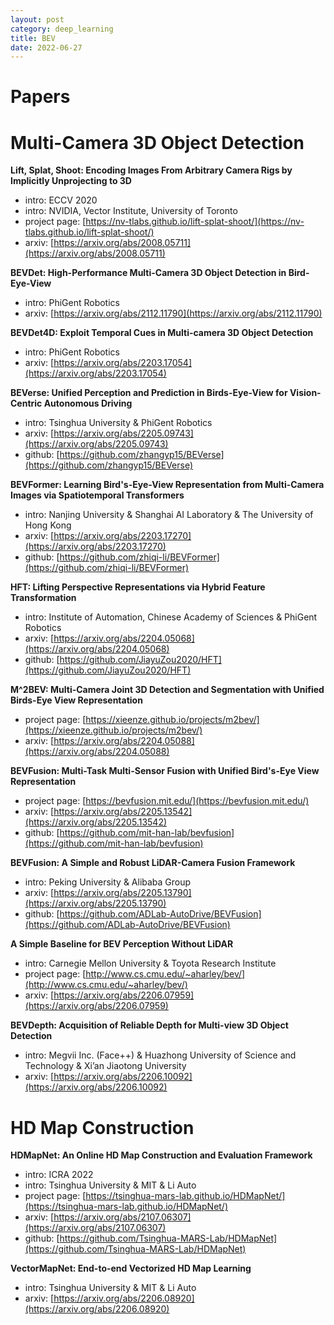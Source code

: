 ```yaml
---
layout: post
category: deep_learning
title: BEV
date: 2022-06-27
---
```


# Papers

# Multi-Camera 3D Object Detection

**Lift, Splat, Shoot: Encoding Images From Arbitrary Camera Rigs by Implicitly Unprojecting to 3D**

- intro: ECCV 2020
- intro: NVIDIA, Vector Institute, University of Toronto
- project page: [https://nv-tlabs.github.io/lift-splat-shoot/](https://nv-tlabs.github.io/lift-splat-shoot/)
- arxiv: [https://arxiv.org/abs/2008.05711](https://arxiv.org/abs/2008.05711)

**BEVDet: High-Performance Multi-Camera 3D Object Detection in Bird-Eye-View**

- intro: PhiGent Robotics
- arxiv: [https://arxiv.org/abs/2112.11790](https://arxiv.org/abs/2112.11790)

**BEVDet4D: Exploit Temporal Cues in Multi-camera 3D Object Detection**

- intro: PhiGent Robotics
- arxiv: [https://arxiv.org/abs/2203.17054](https://arxiv.org/abs/2203.17054)

**BEVerse: Unified Perception and Prediction in Birds-Eye-View for Vision-Centric Autonomous Driving**

- intro: Tsinghua University & PhiGent Robotics
- arxiv: [https://arxiv.org/abs/2205.09743](https://arxiv.org/abs/2205.09743)
- github: [https://github.com/zhangyp15/BEVerse](https://github.com/zhangyp15/BEVerse)

**BEVFormer: Learning Bird's-Eye-View Representation from Multi-Camera Images via Spatiotemporal Transformers**

- intro: Nanjing University & Shanghai AI Laboratory & The University of Hong Kong
- arxiv: [https://arxiv.org/abs/2203.17270](https://arxiv.org/abs/2203.17270)
- github: [https://github.com/zhiqi-li/BEVFormer](https://github.com/zhiqi-li/BEVFormer)

**HFT: Lifting Perspective Representations via Hybrid Feature Transformation**

- intro: Institute of Automation, Chinese Academy of Sciences & PhiGent Robotics
- arxiv: [https://arxiv.org/abs/2204.05068](https://arxiv.org/abs/2204.05068)
- github: [https://github.com/JiayuZou2020/HFT](https://github.com/JiayuZou2020/HFT)

**M^2BEV: Multi-Camera Joint 3D Detection and Segmentation with Unified Birds-Eye View Representation**

- project page: [https://xieenze.github.io/projects/m2bev/](https://xieenze.github.io/projects/m2bev/)
- arxiv: [https://arxiv.org/abs/2204.05088](https://arxiv.org/abs/2204.05088)

**BEVFusion: Multi-Task Multi-Sensor Fusion with Unified Bird's-Eye View Representation**

- project page: [https://bevfusion.mit.edu/](https://bevfusion.mit.edu/)
- arxiv: [https://arxiv.org/abs/2205.13542](https://arxiv.org/abs/2205.13542)
- github: [https://github.com/mit-han-lab/bevfusion](https://github.com/mit-han-lab/bevfusion)

**BEVFusion: A Simple and Robust LiDAR-Camera Fusion Framework**

- intro: Peking University & Alibaba Group
- arxiv: [https://arxiv.org/abs/2205.13790](https://arxiv.org/abs/2205.13790)
- github: [https://github.com/ADLab-AutoDrive/BEVFusion](https://github.com/ADLab-AutoDrive/BEVFusion)

**A Simple Baseline for BEV Perception Without LiDAR**

- intro: Carnegie Mellon University & Toyota Research Institute
- project page: [http://www.cs.cmu.edu/~aharley/bev/](http://www.cs.cmu.edu/~aharley/bev/)
- arxiv: [https://arxiv.org/abs/2206.07959](https://arxiv.org/abs/2206.07959)

**BEVDepth: Acquisition of Reliable Depth for Multi-view 3D Object Detection**

- intro: Megvii Inc. (Face++) & Huazhong University of Science and Technology & Xi’an Jiaotong University
- arxiv: [https://arxiv.org/abs/2206.10092](https://arxiv.org/abs/2206.10092)

# HD Map Construction

**HDMapNet: An Online HD Map Construction and Evaluation Framework**

- intro: ICRA 2022
- intro: Tsinghua University & MIT & Li Auto
- project page: [https://tsinghua-mars-lab.github.io/HDMapNet/](https://tsinghua-mars-lab.github.io/HDMapNet/)
- arxiv: [https://arxiv.org/abs/2107.06307](https://arxiv.org/abs/2107.06307)
- github: [https://github.com/Tsinghua-MARS-Lab/HDMapNet](https://github.com/Tsinghua-MARS-Lab/HDMapNet)

**VectorMapNet: End-to-end Vectorized HD Map Learning**

- intro: Tsinghua University & MIT & Li Auto
- arxiv: [https://arxiv.org/abs/2206.08920](https://arxiv.org/abs/2206.08920)
